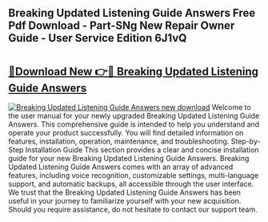 ## Breaking Updated Listening Guide Answers Free Pdf Download - Part-SNg New Repair Owner Guide - User Service Edition 6J1vQ

# <h2><a href="http://bc84245.oget.top/?id=Breaking+Updated+Listening+Guide+Answers">🔗Download New 👉🔴 Breaking Updated Listening Guide Answers</a></h2>

[![Breaking Updated Listening Guide Answers new download](https://i.imgur.com/5g1atiW.png)](http://bc84245.oget.top/?id=Breaking+Updated+Listening+Guide+Answers)
Welcome to the user manual for your newly upgraded Breaking Updated Listening Guide Answers. This comprehensive guide is intended to help you understand and operate your product successfully. You will find detailed information on features, installation, operation, maintenance, and troubleshooting. Step-by-Step Installation Guide This section provides a clear and concise installation guide for your new Breaking Updated Listening Guide Answers. Breaking Updated Listening Guide Answers comes with an array of advanced features, including voice recognition, customizable settings, multi-language support, and automatic backups, all accessible through the user interface. We trust that the Breaking Updated Listening Guide Answers has been useful in your journey to familiarize yourself with your new acquisition. Should you require assistance, do not hesitate to contact our support team.
